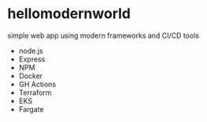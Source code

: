 # hellomodernworld
simple web app using modern frameworks and CI/CD tools
* node.js
* Express
* NPM
* Docker
* GH Actions
* Terraform
* EKS
* Fargate
